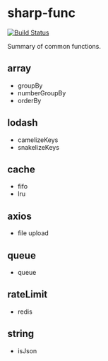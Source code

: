 # sharp-func

[![Build Status](https://github.com/AlfieriChou/sharp-func/workflows/ci/badge.svg?branch=master&event=push)](https://github.com/AlfieriChou/sharp-func/actions)

Summary of common functions.

## array

- groupBy
- numberGroupBy
- orderBy

## lodash

- camelizeKeys
- snakelizeKeys

## cache

- fifo
- lru

## axios

- file upload

## queue

- queue

## rateLimit

- redis

## string

- isJson
